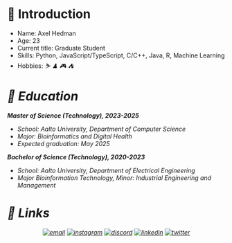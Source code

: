# :wave: Introduction  

- Name: Axel Hedman
- Age: 23
- Current title: Graduate Student
- Skills: 
Python, JavaScript/TypeScript, C/C++, Java, R, Machine Learning
- Hobbies: <i> :skier: :chess_pawn: :video_game: :tent:

# :school: Education

**Master of Science (Technology), 2023-2025**
- School: Aalto University, Department of Computer Science
- Major: Bioinformatics and Digital Health
- Expected graduation: May 2025

**Bachelor of Science (Technology), 2020-2023**
- School: Aalto University, Department of Electrical Engineering
- Major Bioinformation Technology, Minor: Industrial Engineering and Management


# :link: Links

<p align="center">
  <a href="mailto:axelhedman00@gmail.com"><img src="https://img.icons8.com/color/96/000000/gmail.png" alt="email"/></a>
  <a href="https://www.instagram.com/hedman.axel/"><img src="https://img.icons8.com/color/96/000000/instagram-new.png" alt="instagram"/></a>
  <a href="https://discord.com/users/Ackeeh#7896"><img src="https://img.icons8.com/color/96/000000/discord-logo.png" alt="discord"/></a>
  <a href="https://www.linkedin.com/in/axel7/"><img src="https://img.icons8.com/color/96/000000/linkedin.png" alt="linkedin"/></a>
  <a href="https://twitter.com/a_headman"><img src="https://img.icons8.com/color/96/000000/twitter-squared.png" alt="twitter"/></a>
</p>
